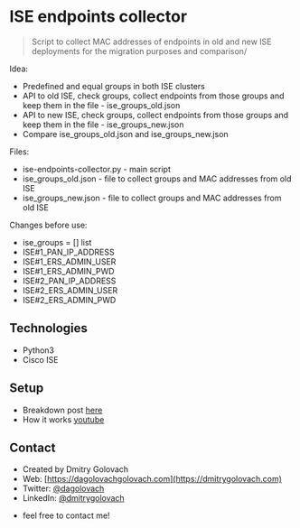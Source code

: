# ISE endpoints collector
> Script to collect MAC addresses of endpoints in old and new ISE deployments for the migration purposes and comparison/

Idea:
* Predefined and equal groups in both ISE clusters
* API to old ISE, check groups, collect endpoints from those groups and keep them in the file - ise_groups_old.json
* API to new ISE, check groups, collect endpoints from those groups and keep them in the file - ise_groups_new.json
* Compare ise_groups_old.json and ise_groups_new.json

Files:
* ise-endpoints-collector.py - main script
* ise_groups_old.json - file to collect groups and MAC addresses from old ISE
* ise_groups_new.json - file to collect groups and MAC addresses from old ISE

Changes before use:
* ise_groups = [] list
* ISE#1_PAN_IP_ADDRESS
* ISE#1_ERS_ADMIN_USER
* ISE#1_ERS_ADMIN_PWD
* ISE#2_PAN_IP_ADDRESS
* ISE#2_ERS_ADMIN_USER
* ISE#2_ERS_ADMIN_PWD

## Technologies
* Python3
* Cisco ISE

## Setup
* Breakdown post [here](https://dmitrygolovach.com/python-and-cisco-ise-collect-endpoints/)
* How it works [youtube](https://youtu.be/RK-ydhJAO-4)

## Contact
* Created by Dmitry Golovach
* Web: [https://dagolovachgolovach.com](https://dmitrygolovach.com) 
* Twitter: [@dagolovach](https://twitter.com/dagolovach)
* LinkedIn: [@dmitrygolovach](https://www.linkedin.com/in/dmitrygolovach/)

- feel free to contact me!